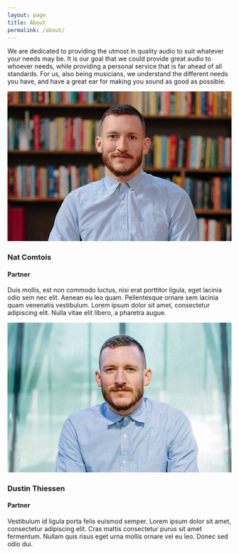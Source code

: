 ```yaml
---
layout: page
title: About
permalink: /about/
---
```


<div class=" wow fadeInUp">

  We are dedicated to providing the utmost in quality audio to suit whatever your needs may be. It is our goal that we could provide great audio to whoever needs, while providing a personal service that is far ahead of all standards. For us, also being musicians, we understand the different needs you have, and have a great ear for making you sound as good as possible.

</div>

<div class="team">
	<div class="team-partner">
		<picture class="wow fadeIn">
			<img src="/assets/img/nat.jpg" alt="" />
		</picture>
		<h3 class="team-partner-name wow fadeInDown">Nat Comtois</h3>
		<h4 class="team-partner-title wow fadeInDown">Partner</h4>
		<div class="team-partner-bio wow fadeIn">
			<p>Duis mollis, est non commodo luctus, nisi erat porttitor ligula, eget lacinia odio sem nec elit. Aenean eu leo quam. Pellentesque ornare sem lacinia quam venenatis vestibulum. Lorem ipsum dolor sit amet, consectetur adipiscing elit. Nulla vitae elit libero, a pharetra augue.</p>
		</div>	
	</div>
	<div class="team-partner">
		<picture class="wow fadeIn">
			<img src="/assets/img/dustin.jpg" alt="" />
		</picture>
		<h3 class="team-partner-name wow fadeInDown">Dustin Thiessen</h3>
		<h4 class="team-partner-title wow fadeInDown">Partner</h4>
		<div class="team-partner-bio wow fadeIn">
			<p>Vestibulum id ligula porta felis euismod semper. Lorem ipsum dolor sit amet, consectetur adipiscing elit. Cras mattis consectetur purus sit amet fermentum. Nullam quis risus eget urna mollis ornare vel eu leo. Donec sed odio dui.</p>
		</div>	
	</div>
</div>

